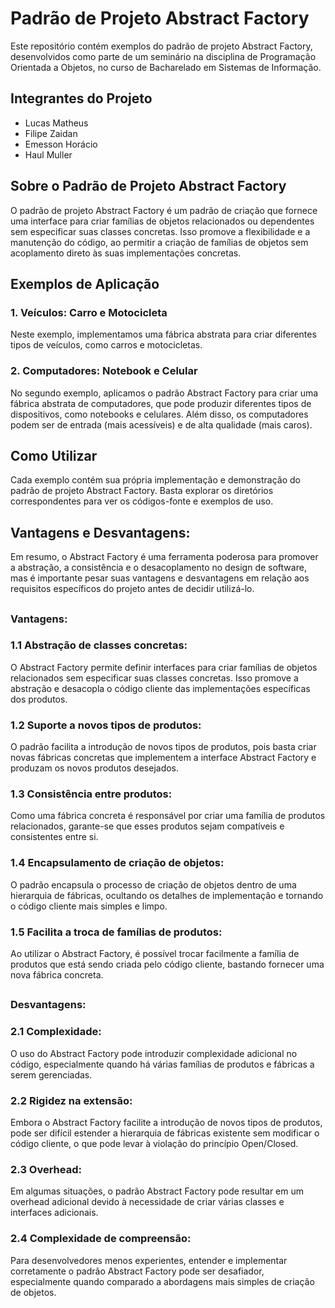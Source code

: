 # Padrão de Projeto Abstract Factory

Este repositório contém exemplos do padrão de projeto Abstract Factory, desenvolvidos como parte de um seminário na disciplina de Programação Orientada a Objetos, no curso de Bacharelado em Sistemas de Informação.

## Integrantes do Projeto
- Lucas Matheus
- Filipe Zaidan
- Emesson Horácio
- Haul Muller

## Sobre o Padrão de Projeto Abstract Factory

O padrão de projeto Abstract Factory é um padrão de criação que fornece uma interface para criar famílias de objetos relacionados ou dependentes sem especificar suas classes concretas. Isso promove a flexibilidade e a manutenção do código, ao permitir a criação de famílias de objetos sem acoplamento direto às suas implementações concretas.

## Exemplos de Aplicação

### 1. Veículos: Carro e Motocicleta

Neste exemplo, implementamos uma fábrica abstrata para criar diferentes tipos de veículos, como carros e motocicletas.

### 2. Computadores: Notebook e Celular

No segundo exemplo, aplicamos o padrão Abstract Factory para criar uma fábrica abstrata de computadores, que pode produzir diferentes tipos de dispositivos, como notebooks e celulares. Além disso, os computadores podem ser de entrada (mais acessíveis) e de alta qualidade (mais caros).

## Como Utilizar

Cada exemplo contém sua própria implementação e demonstração do padrão de projeto Abstract Factory. Basta explorar os diretórios correspondentes para ver os códigos-fonte e exemplos de uso.

## Vantagens e Desvantagens:
Em resumo, o Abstract Factory é uma ferramenta poderosa para promover a abstração, a consistência e o desacoplamento no design de software, mas é importante pesar suas vantagens e desvantagens em relação aos requisitos específicos do projeto antes de decidir utilizá-lo.

##

### Vantagens:

### 1.1 Abstração de classes concretas:
O Abstract Factory permite definir interfaces para criar famílias de objetos relacionados sem especificar suas classes concretas. Isso promove a abstração e desacopla o código cliente das implementações específicas dos produtos.

### 1.2 Suporte a novos tipos de produtos: 
O padrão facilita a introdução de novos tipos de produtos, pois basta criar novas fábricas concretas que implementem a interface Abstract Factory e produzam os novos produtos desejados.

### 1.3 Consistência entre produtos: 
Como uma fábrica concreta é responsável por criar uma família de produtos relacionados, garante-se que esses produtos sejam compatíveis e consistentes entre si.

### 1.4 Encapsulamento de criação de objetos: 
O padrão encapsula o processo de criação de objetos dentro de uma hierarquia de fábricas, ocultando os detalhes de implementação e tornando o código cliente mais simples e limpo.

### 1.5 Facilita a troca de famílias de produtos: 
Ao utilizar o Abstract Factory, é possível trocar facilmente a família de produtos que está sendo criada pelo código cliente, bastando fornecer uma nova fábrica concreta.
##
### Desvantagens:

### 2.1 Complexidade: 
O uso do Abstract Factory pode introduzir complexidade adicional no código, especialmente quando há várias famílias de produtos e fábricas a serem gerenciadas.

### 2.2 Rigidez na extensão: 
Embora o Abstract Factory facilite a introdução de novos tipos de produtos, pode ser difícil estender a hierarquia de fábricas existente sem modificar o código cliente, o que pode levar à violação do princípio Open/Closed.

### 2.3 Overhead: 
Em algumas situações, o padrão Abstract Factory pode resultar em um overhead adicional devido à necessidade de criar várias classes e interfaces adicionais.

### 2.4 Complexidade de compreensão: 
Para desenvolvedores menos experientes, entender e implementar corretamente o padrão Abstract Factory pode ser desafiador, especialmente quando comparado a abordagens mais simples de criação de objetos.

##

